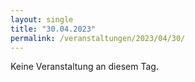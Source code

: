 ```yaml
---
layout: single
title: "30.04.2023"
permalink: /veranstaltungen/2023/04/30/
---
```


Keine Veranstaltung an diesem Tag.

